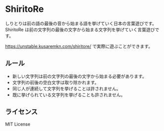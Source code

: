 # ShiritoRe

しりとりは前の語の最後の音から始まる語を挙げていく日本の言葉遊びです。
ShiritoRe は前の文字列の最後の文字から始まる文字列を挙げていく言葉遊びです。

https://unstable.kusaremkn.com/shiritore/ で実際に遊ぶことができます。

## ルール

- 新しい文字列は前の文字列の最後の文字から始まる必要があります。
- 文字列の前後の空白文字は取り除かれます。
- 同じ人が連続して文字列を挙げることは許されません。
- 既に挙げられている文字列を挙げることも許されません。

## ライセンス

MIT License
